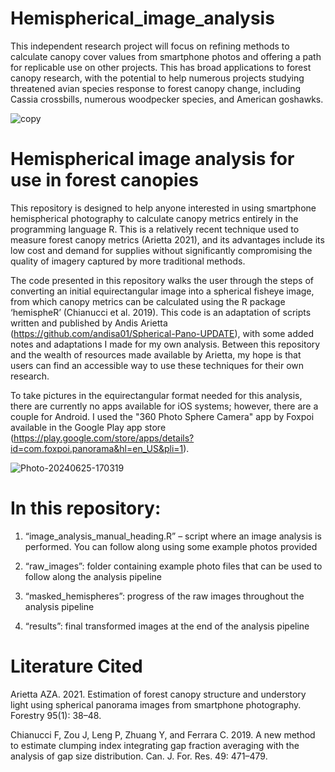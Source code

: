 # Hemispherical_image_analysis

This independent research project will focus on refining methods to calculate canopy cover values from smartphone photos and offering a path for replicable use on other projects. This has broad applications to forest canopy research, with the potential to help numerous projects studying threatened avian species response to forest canopy change, including Cassia crossbills, numerous woodpecker species, and American goshawks. 

![copy](https://github.com/user-attachments/assets/5ac1ca70-09c3-4de1-ae67-8b0c5dbd8747)

# Hemispherical image analysis for use in forest canopies

This repository is designed to help anyone interested in using smartphone hemispherical photography to calculate canopy metrics entirely in the programming language R. This is a relatively recent technique used to measure forest canopy metrics (Arietta 2021), and its advantages include its low cost and demand for supplies without significantly compromising the quality of imagery captured by more traditional methods. 
	
 The code presented in this repository walks the user through the steps of converting an initial equirectangular image into a spherical fisheye image, from which canopy metrics can be calculated using the R package ‘hemispheR’ (Chianucci et al. 2019). This code is an adaptation of scripts written and published by Andis Arietta (https://github.com/andisa01/Spherical-Pano-UPDATE), with some added notes and adaptations I made for my own analysis. Between this repository and the wealth of resources made available by Arietta, my hope is that users can find an accessible way to use these techniques for their own research. 

To take pictures in the equirectangular format needed for this analysis, there are currently no apps available for iOS systems; however, there are a couple for Android. I used the "360 Photo Sphere Camera" app by Foxpoi available in the Google Play app store (https://play.google.com/store/apps/details?id=com.foxpoi.panorama&hl=en_US&pli=1). 

![Photo-20240625-170319](https://github.com/user-attachments/assets/c70d42ba-ec7c-4471-a084-a0ee39f17bf2)

# In this repository:

1) “image_analysis_manual_heading.R” – script where an image analysis is performed. You can follow along using some example photos provided

2) “raw_images”: folder containing example photo files that can be used to follow along the analysis pipeline 

3) “masked_hemispheres”: progress of the raw images throughout the analysis pipeline

4) “results”: final transformed images at the end of the analysis pipeline


# Literature Cited

Arietta AZA. 2021. Estimation of forest canopy structure and understory light using spherical panorama images from smartphone photography. Forestry 95(1): 38–48.  

Chianucci F, Zou J, Leng P, Zhuang Y, and Ferrara C. 2019. A new method to estimate clumping index integrating gap fraction averaging with the analysis of gap size distribution. Can. J. For. Res. 49: 471–479. 
